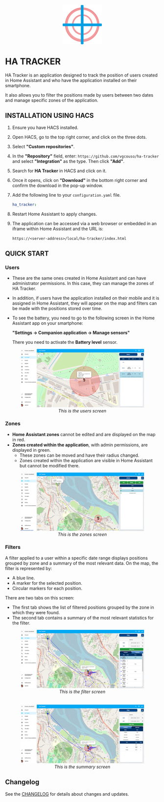 <div style="text-align: center;">
  <img src="https://raw.githubusercontent.com/vgcouso/ha-tracker/main/docs/images/logo_512x512.png" alt="HA Tracker logo" width="128" height="128" style="display: block; margin: 0 auto;" />
</div>


# HA TRACKER

HA Tracker is an application designed to track the position of users created in Home Assistant and who have the application installed on their smartphone. 

It also allows you to filter the positions made by users between two dates and manage specific zones of the application.


## INSTALLATION USING HACS

1. Ensure you have HACS installed.
2. Open HACS, go to the top right corner, and click on the three dots.
3. Select **"Custom repositories"**.
4. In the **"Repository"** field, enter: `https://github.com/vgcouso/ha-tracker` and select **"Integration"** as the type. Then click **"Add"**.
5. Search for **HA Tracker** in HACS and click on it.
6. Once it opens, click on **"Download"** in the bottom right corner and confirm the download in the pop-up window.
7. Add the following line to your `configuration.yaml` file.

   ```yaml
   ha_tracker:
   ```

8. Restart Home Assistant to apply changes.
9. The application can be accessed via a web browser or embedded in an iframe within Home Assistant and the URL is:

   `https://<server-address>/local/ha-tracker/index.html`


## QUICK START

### Users

- These are the same ones created in Home Assistant and can have administrator permissions. In this case, they can manage the zones of HA Tracker.
- In addition, if users have the application installed on their mobile and it is assigned in Home Assistant, they will appear on the map and filters can be made with the positions stored over time.
- To see the battery, you need to go to the following screen in the Home Assistant app on your smartphone:

    **"Settings &rarr; Companion application &rarr; Manage sensors"**
  
    There you need to activate the **Battery level** sensor.

<div align="center">
  <img src="https://raw.githubusercontent.com/vgcouso/ha-tracker/main/docs/images/users.png" alt="HA Tracker users screen" style="width: 80%; max-width: 100%; height: auto;" />
  <br>
  <em>This is the users screen</em>
</div>

### Zones

- **Home Assistant zones** cannot be edited and are displayed on the map in red.
- **Zones created within the application**, with admin permissions, are displayed in green.
  - These zones can be moved and have their radius changed.
  - Zones created within the application are visible in Home Assistant but cannot be modified there.

<div align="center">
  <img src="https://raw.githubusercontent.com/vgcouso/ha-tracker/main/docs/images/zones.png" alt="HA Tracker zones screen" style="width: 80%; max-width: 100%; height: auto;" />
  <br>
  <em>This is the zones screen</em>
</div>

### Filters

A filter applied to a user within a specific date range displays positions grouped by zone and a summary of the most relevant data.
On the map, the filter is represented by:
- A blue line.
- A marker for the selected position.
- Circular markers for each position.


There are two tabs on this screen:
- The first tab shows the list of filtered positions grouped by the zone in which they were found.
- The second tab contains a summary of the most relevant statistics for the filter.


<div align="center">
  <img src="https://raw.githubusercontent.com/vgcouso/ha-tracker/main/docs/images/filter.png" alt="HA Tracker filter screen" style="width: 80%; max-width: 100%; height: auto;" />
  <br>
  <em>This is the filter screen</em>
</div>
<br>
<br>
<div align="center">
  <img src="https://raw.githubusercontent.com/vgcouso/ha-tracker/main/docs/images/summary.png" alt="HA Tracker summary screen" style="width: 80%; max-width: 100%; height: auto;" />
  <br>
  <em>This is the summary screen</em>
</div>


## Changelog

See the [CHANGELOG](CHANGELOG.md) for details about changes and updates.
